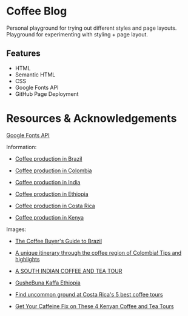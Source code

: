 # Coffee Blog
Personal playground for trying out different styles and page layouts. <br />
Playground for experimenting with styling + page layout.

## Features
* HTML
* Semantic HTML
* CSS
* Google Fonts API
* GitHub Page Deployment

# Resources & Acknowledgements
[Google Fonts API](https://fonts.google.com/)

Information:
* [Coffee production in Brazil](https://en.wikipedia.org/wiki/Coffee_production_in_Brazil)

* [Coffee production in Colombia](https://en.wikipedia.org/wiki/Coffee_production_in_Colombia)

* [Coffee production in India](https://en.wikipedia.org/wiki/Coffee_production_in_India)

* [Coffee production in Ethiopia](https://en.wikipedia.org/wiki/Coffee_production_in_Ethiopia)

* [Coffee production in Costa Rica](https://en.wikipedia.org/wiki/Coffee_production_in_Costa_Rica)

* [Coffee production in Kenya](https://en.wikipedia.org/wiki/Coffee_production_in_Kenya)

Images:
* [The Coffee Buyer's Guide to Brazil](https://www.baristahustle.com/lesson/cbgb-5-01-exploring-coffee-production-in-brazil/)

* [A unique itinerary through the coffee region of Colombia! Tips and highlights](https://www.passporttheworld.com/coffee-region-colombia-itinerary/)

* [A SOUTH INDIAN COFFEE AND TEA TOUR](https://www.greavesindia.com/south-indian-coffee-tea-tour/)

* [GusheBuna Kaffa Ethiopia](https://www.gushebuna.com/)

* [Find uncommon ground at Costa Rica's 5 best coffee tours](https://www.lonelyplanet.com/articles/best-coffee-tours-in-costa-rica)

* [Get Your Caffeine Fix on These 4 Kenyan Coffee and Tea Tours](https://matadornetwork.com/read/kenyan-coffee-tea-tours/)